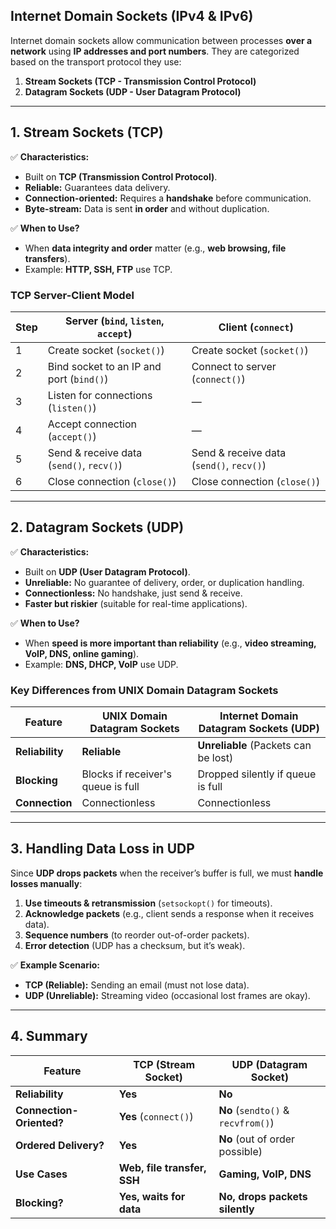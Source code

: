 ## **Internet Domain Sockets (IPv4 & IPv6)**
Internet domain sockets allow communication between processes **over a network** using **IP addresses and port numbers**. They are categorized based on the transport protocol they use:

1. **Stream Sockets (TCP - Transmission Control Protocol)**
2. **Datagram Sockets (UDP - User Datagram Protocol)**

---

## **1. Stream Sockets (TCP)**
✅ **Characteristics:**
- Built on **TCP (Transmission Control Protocol)**.
- **Reliable:** Guarantees data delivery.
- **Connection-oriented:** Requires a **handshake** before communication.
- **Byte-stream:** Data is sent **in order** and without duplication.

✅ **When to Use?**
- When **data integrity and order** matter (e.g., **web browsing, file transfers**).
- Example: **HTTP, SSH, FTP** use TCP.

### **TCP Server-Client Model**
| Step | Server (`bind`, `listen`, `accept`) | Client (`connect`) |
|------|----------------------------------|------------------|
| 1    | Create socket (`socket()`) | Create socket (`socket()`) |
| 2    | Bind socket to an IP and port (`bind()`) | Connect to server (`connect()`) |
| 3    | Listen for connections (`listen()`) | — |
| 4    | Accept connection (`accept()`) | — |
| 5    | Send & receive data (`send()`, `recv()`) | Send & receive data (`send()`, `recv()`) |
| 6    | Close connection (`close()`) | Close connection (`close()`) |

---

## **2. Datagram Sockets (UDP)**
✅ **Characteristics:**
- Built on **UDP (User Datagram Protocol)**.
- **Unreliable:** No guarantee of delivery, order, or duplication handling.
- **Connectionless:** No handshake, just send & receive.
- **Faster but riskier** (suitable for real-time applications).

✅ **When to Use?**
- When **speed is more important than reliability** (e.g., **video streaming, VoIP, DNS, online gaming**).
- Example: **DNS, DHCP, VoIP** use UDP.

### **Key Differences from UNIX Domain Datagram Sockets**
| Feature | UNIX Domain Datagram Sockets | Internet Domain Datagram Sockets (UDP) |
|---------|-----------------------------|---------------------------------------|
| **Reliability** | **Reliable** | **Unreliable** (Packets can be lost) |
| **Blocking** | Blocks if receiver's queue is full | Dropped silently if queue is full |
| **Connection** | Connectionless | Connectionless |

---

## **3. Handling Data Loss in UDP**
Since **UDP drops packets** when the receiver’s buffer is full, we must **handle losses manually**:
1. **Use timeouts & retransmission** (`setsockopt()` for timeouts).
2. **Acknowledge packets** (e.g., client sends a response when it receives data).
3. **Sequence numbers** (to reorder out-of-order packets).
4. **Error detection** (UDP has a checksum, but it’s weak).

✅ **Example Scenario:**
- **TCP (Reliable):** Sending an email (must not lose data).
- **UDP (Unreliable):** Streaming video (occasional lost frames are okay).

---

## **4. Summary**
| Feature  | TCP (Stream Socket) | UDP (Datagram Socket) |
|----------|-------------------|---------------------|
| **Reliability** | **Yes** | **No** |
| **Connection-Oriented?** | **Yes** (`connect()`) | **No** (`sendto()` & `recvfrom()`) |
| **Ordered Delivery?** | **Yes** | **No** (out of order possible) |
| **Use Cases** | **Web, file transfer, SSH** | **Gaming, VoIP, DNS** |
| **Blocking?** | **Yes, waits for data** | **No, drops packets silently** |
